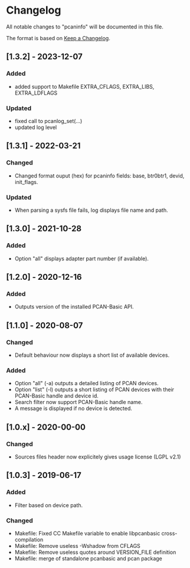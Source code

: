# Changelog
All notable changes to "pcaninfo" will be documented in this file.

The format is based on [Keep a Changelog](https://keepachangelog.com/en/1.0.0/).

## [1.3.2] - 2023-12-07
### Added 
- added support to Makefile EXTRA_CFLAGS, EXTRA_LIBS, EXTRA_LDFLAGS
### Updated 
- fixed call to pcanlog_set(...) 
- updated log level

## [1.3.1] - 2022-03-21
### Changed
- Changed format ouput (hex) for pcaninfo fields: base, btr0btr1, devid, init_flags.
### Updated 
- When parsing a sysfs file fails, log displays file name and path.

## [1.3.0] - 2021-10-28
### Added 
- Option "all" displays adapter part number (if available).

## [1.2.0] - 2020-12-16
### Added 
- Outputs version of the installed PCAN-Basic API.

## [1.1.0] - 2020-08-07
### Changed
- Default behaviour now displays a short list of available devices.
### Added
- Option "all" (-a) outputs a detailed listing of PCAN devices.
- Option "list" (-l) outputs a short listing of PCAN devices with their PCAN-Basic handle and device id.
- Search filter now support PCAN-Basic handle name.
- A message is displayed if no device is detected.

## [1.0.x] - 2020-00-00
### Changed
- Sources files header now explicitely gives usage license (LGPL v2.1)

## [1.0.3] - 2019-06-17
### Added
- Filter based on device path.
### Changed 
- Makefile: Fixed CC Makefile variable to enable libpcanbasic cross-compilation
- Makefile: Remove useless -Wshadow from CFLAGS
- Makefile: Remove useless quotes around VERSION_FILE definition
- Makefile: merge of standalone pcanbasic and pcan package
